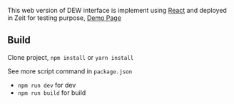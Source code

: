 
This web version of DEW interface is implement using [React](https://reactjs.org/)
and deployed in Zeit for testing purpose, [Demo Page](https://dew-interface.now.sh/)

## Build
Clone project, `npm install` or `yarn install`

See more script command in `package.json`

- `npm run dev` for dev
- `npm run build` for build